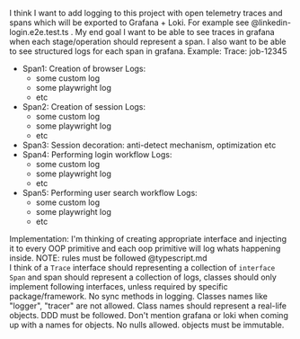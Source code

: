 I think I want to add logging to this project with open telemetry traces and spans which will be exported to Grafana + Loki. For example see @linkedin-login.e2e.test.ts . My end goal I want to be able to see traces in grafana when each stage/operation should represent a span. I also want to be able to see structured logs for each span in grafana.
Example:
Trace: job-12345

- Span1: Creation of browser
  Logs:
  - some custom log
  - some playwright log
  - etc
- Span2: Creation of session
  Logs:
  - some custom log
  - some playwright log
  - etc
- Span3: Session decoration: anti-detect mechanism, optimization etc
- Span4: Performing login workflow
  Logs:
  - some custom log
  - some playwright log
  - etc
- Span5: Performing user search workflow
  Logs:
  - some custom log
  - some playwright log
  - etc

Implementation: I'm thinking of creating appropriate interface and injecting it to every OOP primitive and each oop primitive will log whats happening inside. NOTE: rules must be followed @typescript.md  
I think of a `Trace` interface should representing a collection of `interface Span` and span should represent a collection of logs, classes should only implement following interfaces, unless required by specific package/framework. No sync methods in logging. Classes names like "logger", "tracer" are not allowed. Class names should represent a real-life objects. DDD must be followed. Don't mention grafana or loki when coming up with a names for objects. No nulls allowed. objects must be immutable.
